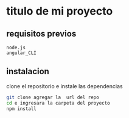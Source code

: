 # titulo de mi proyecto
## requisitos previos
    node.js
    angular_CLI

## instalacion
 clone el repositorio e instale las dependencias
 ````bash
 git clone agregar la  url del repo
 cd e ingresara la carpeta del proyecto
 npm install